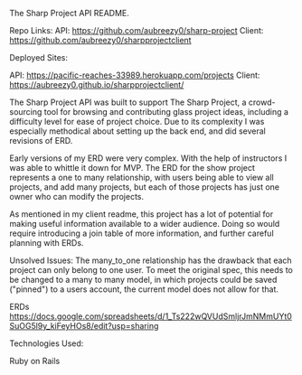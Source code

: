 
The Sharp Project API README.

Repo Links:
API:  https://github.com/aubreezy0/sharp-project
Client: https://github.com/aubreezy0/sharpprojectclient

Deployed Sites:

API: https://pacific-reaches-33989.herokuapp.com/projects
Client: https://aubreezy0.github.io/sharpprojectclient/

The Sharp Project API was built to support The Sharp Project, a crowd-sourcing tool for browsing and contributing glass project ideas, including a difficulty level for ease of project choice. Due to its complexity I was especially methodical about setting up the back end, and did several revisions of ERD.

Early versions of my ERD were very complex. With the help of instructors I was able to whittle it down for MVP. The ERD for the show project represents a one to many relationship, with users being able to view all projects, and add many projects, but each of those projects has just one owner who can modify the projects.

As mentioned in my client readme, this project has a lot of potential for making useful information available to a wider audience. Doing so would require introducing a join table of more information, and further careful planning with ERDs.

Unsolved Issues:
The  many_to_one relationship has the drawback that each project can only belong to one user. To meet the original spec, this needs to be changed to a many to many model, in which projects could be saved ("pinned") to a users account, the current model does not allow for that.

ERDs
https://docs.google.com/spreadsheets/d/1_Ts222wQVUdSmljrJmNMmUYt0SuOG5l9y_kiFeyHOs8/edit?usp=sharing

Technologies Used:

Ruby on Rails
